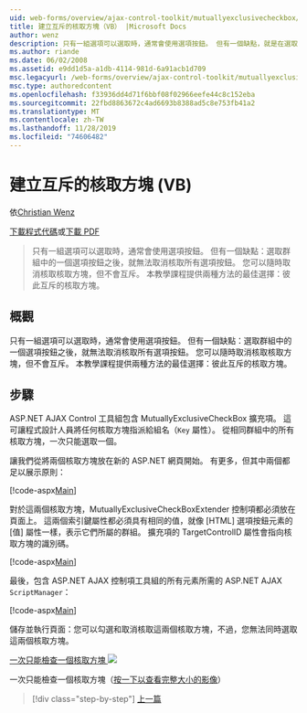 ```yaml
---
uid: web-forms/overview/ajax-control-toolkit/mutuallyexclusivecheckbox/creating-mutually-exclusive-checkboxes-vb
title: 建立互斥的核取方塊（VB） |Microsoft Docs
author: wenz
description: 只有一組選項可以選取時，通常會使用選項按鈕。 但有一個缺點，就是在選取群組中的一個選項按鈕之後,。
ms.author: riande
ms.date: 06/02/2008
ms.assetid: e9dd1d5a-a1db-4114-981d-6a91acb1d709
msc.legacyurl: /web-forms/overview/ajax-control-toolkit/mutuallyexclusivecheckbox/creating-mutually-exclusive-checkboxes-vb
msc.type: authoredcontent
ms.openlocfilehash: f33936dd4d71f6bbf08f02966eefe44c8c152eba
ms.sourcegitcommit: 22fbd8863672c4ad6693b8388ad5c8e753fb41a2
ms.translationtype: MT
ms.contentlocale: zh-TW
ms.lasthandoff: 11/28/2019
ms.locfileid: "74606482"
---
```

# <a name="creating-mutually-exclusive-checkboxes-vb"></a>建立互斥的核取方塊 (VB)

依[Christian Wenz](https://github.com/wenz)

[下載程式代碼](https://download.microsoft.com/download/9/3/f/93f8daea-bebd-4821-833b-95205389c7d0/MutuallyExclusiveCheckBox0.vb.zip)或[下載 PDF](https://download.microsoft.com/download/b/6/a/b6ae89ee-df69-4c87-9bfb-ad1eb2b23373/mutuallyexclusivecheckbox0VB.pdf)

> 只有一組選項可以選取時，通常會使用選項按鈕。 但有一個缺點：選取群組中的一個選項按鈕之後，就無法取消核取所有選項按鈕。 您可以隨時取消核取核取方塊，但不會互斥。 本教學課程提供兩種方法的最佳選擇：彼此互斥的核取方塊。

## <a name="overview"></a>概觀

只有一組選項可以選取時，通常會使用選項按鈕。 但有一個缺點：選取群組中的一個選項按鈕之後，就無法取消核取所有選項按鈕。 您可以隨時取消核取核取方塊，但不會互斥。 本教學課程提供兩種方法的最佳選擇：彼此互斥的核取方塊。

## <a name="steps"></a>步驟

ASP.NET AJAX Control 工具組包含 MutuallyExclusiveCheckBox 擴充項。 這可讓程式設計人員將任何核取方塊指派給組名（`Key` 屬性）。 從相同群組中的所有核取方塊，一次只能選取一個。

讓我們從將兩個核取方塊放在新的 ASP.NET 網頁開始。 有更多，但其中兩個都足以展示原則：

[!code-aspx[Main](creating-mutually-exclusive-checkboxes-vb/samples/sample1.aspx)]

對於這兩個核取方塊，MutuallyExclusiveCheckBoxExtender 控制項都必須放在頁面上。 這兩個索引鍵屬性都必須具有相同的值，就像 [HTML] 選項按鈕元素的 [值] 屬性一樣，表示它們所屬的群組。 擴充項的 TargetControlID 屬性會指向核取方塊的識別碼。

[!code-aspx[Main](creating-mutually-exclusive-checkboxes-vb/samples/sample2.aspx)]

最後，包含 ASP.NET AJAX 控制項工具組的所有元素所需的 ASP.NET AJAX `ScriptManager`：

[!code-aspx[Main](creating-mutually-exclusive-checkboxes-vb/samples/sample3.aspx)]

儲存並執行頁面：您可以勾選和取消核取這兩個核取方塊，不過，您無法同時選取這兩個核取方塊。

[一次只能檢查一個核取方塊 ![](creating-mutually-exclusive-checkboxes-vb/_static/image2.png)](creating-mutually-exclusive-checkboxes-vb/_static/image1.png)

一次只能檢查一個核取方塊（[按一下以查看完整大小的影像](creating-mutually-exclusive-checkboxes-vb/_static/image3.png)）

> [!div class="step-by-step"]
> [上一篇](creating-mutually-exclusive-checkboxes-cs.md)
